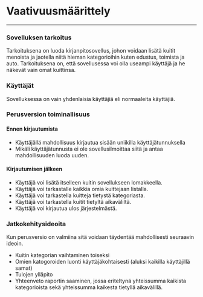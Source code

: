 # Vaativuusmäärittely
------
### Sovelluksen tarkoitus

Tarkoituksena on luoda kirjanpitosovellus, johon voidaan lisätä kuitit menoista ja jaotella niitä hieman kategorioihin kuten edustus, toimista ja auto. 
Tarkoituksena on, että sovellusessa voi olla useampi käyttäjä ja he näkevät vain omat kuittinsa.

### Käyttäjät

Sovelluksessa on vain yhdenlaisia käyttäjiä eli normaaleita käyttäjiä.

### Perusversion toiminallisuus

#### Ennen kirjautumista

* Käyttäjällä mahdollisuus kirjautua sisään uniikilla käyttäjätunnuksella
* Mikäli käyttäjätunnusta ei ole sovellusilmoittaa siitä ja antaa mahdollisuuden luoda uuden.

#### Kirjautumisen jälkeen 
* Käyttäjä voi lisätä itselleen kuitin sovellukseen lomakkeella.
* Käyttäjä voi tarkastalle kaikkia omia kuittejaan listalla.
* Käyttäjä voi tarkastella kuitteja tietystä kategoriasta.
* Käyttäjä voi tarkastella kuitit tietyltä aikaväliltä. 
* Käyttäjä voi kirjautua ulos järjestelmästä.

### Jatkokehitysideoita 

Kun perusversio on valmiina sitä voidaan täydentää mahdollisesti seuraavin ideoin.

* Kuitin kategorian vaihtaminen toiseksi
* Omien katogoroiden luonti käyttäjäkohtaisesti (aluksi kaikilla käyttäjillä samat)
* Tulojen ylläpito
* Yhteenveto raportin saaminen, jossa eriteltynä yhteissumma kaikista kategorioista sekä yhteissumma kaikesta tietyllä aikavälillä.



